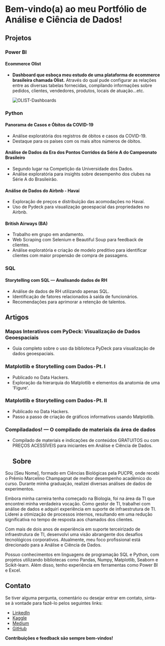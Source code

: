 # Bem-vindo(a) ao meu Portfólio de Análise e Ciência de Dados!

## Projetos

### Power BI
#### Ecommerce Olist
- **Dashboard que esboça meu estudo de uma plataforma de ecommerce brasileira chamada Olist.** Através do qual pude configurar as relações entre as diversas tabelas fornecidas, compilando informações sobre pedidos, clientes, vendedores, produtos, locais de atuação...etc.

  ![OLIST-Dashboards](https://github.com/Arthurr-Victor/Brazilian-Ecommerce-Olist-SQL-PowerBI/assets/127077847/6401f9e9-c54a-41f6-973c-0e67572be42b)

### Python
#### Panorama de Casos e Óbitos da COVID-19
- Análise exploratória dos registros de óbitos e casos da COVID-19.
- Destaque para os países com os mais altos números de óbitos.

#### Análise de Dados da Era dos Pontos Corridos da Série A do Campeonato Brasileiro
- Segundo lugar na Competição da Universidade dos Dados.
- Análise exploratória para insights sobre desempenho dos clubes na Série A do Brasileirão.

#### Análise de Dados do Airbnb - Havaí
- Exploração de preços e distribuição das acomodações no Havaí.
- Uso de Pydeck para visualização geoespacial das propriedades no Airbnb.

#### British Airways (BA)
- Trabalho em grupo em andamento.
- Web Scraping com Selenium e Beautiful Soup para feedback de clientes.
- Análise exploratória e criação de modelo preditivo para identificar clientes com maior propensão de compra de passagens.

### SQL
#### Storytelling com SQL — Analisando dados de RH
- Análise de dados de RH utilizando apenas SQL.
- Identificação de fatores relacionados à saída de funcionários.
- Recomendações para aprimorar a retenção de talentos.

## Artigos

### Mapas Interativos com PyDeck: Visualização de Dados Geoespaciais
- Guia completo sobre o uso da biblioteca PyDeck para visualização de dados geoespaciais.

### Matplotlib e Storytelling com Dados - Pt. I
- Publicado no Data Hackers.
- Exploração da hierarquia do Matplotlib e elementos da anatomia de uma 'Figure'.

### Matplotlib e Storytelling com Dados - Pt. II
- Publicado no Data Hackers.
- Passo a passo de criação de gráficos informativos usando Matplotlib.

### Compiladados! — O compilado de materiais da área de dados
- Compilado de materiais e indicações de conteúdos GRATUITOS ou com PREÇOS ACESSÍVEIS para iniciantes em Análise e Ciência de Dados.

  ## Sobre
Sou [Seu Nome], formado em Ciências Biológicas pela PUCPR, onde recebi o Prêmio Marcelino Champagnat de melhor desempenho acadêmico do curso. Durante minha graduação, realizei diversas análises de dados de experimentos.

Embora minha carreira tenha começado na Biologia, foi na área da TI que encontrei minha verdadeira vocação. Como gestor de TI, trabalhei com análise de dados e adquiri experiência em suporte de infraestrutura de TI. Liderei a otimização de processos internos, resultando em uma redução significativa no tempo de resposta aos chamados dos clientes.

Com mais de dois anos de experiência em suporte terceirizado de infraestrutura de TI, desenvolvi uma visão abrangente dos desafios tecnológicos corporativos. Atualmente, meu foco profissional está direcionado para a Análise e Ciência de Dados.

Possuo conhecimentos em linguagens de programação SQL e Python, com projetos utilizando bibliotecas como Pandas, Numpy, Matplotlib, Seaborn e Scikit-learn. Além disso, tenho experiência em ferramentas como Power BI e Excel.


## Contato
Se tiver alguma pergunta, comentário ou desejar entrar em contato, sinta-se à vontade para fazê-lo pelos seguintes links:

- [LinkedIn](Seu_Link_do_LinkedIn)
- [Kaggle](Seu_Link_do_Kaggle)
- [Medium](Seu_Link_do_Medium)
- [GitHub](Seu_Link_do_GitHub)

**Contribuições e feedback são sempre bem-vindos!**
